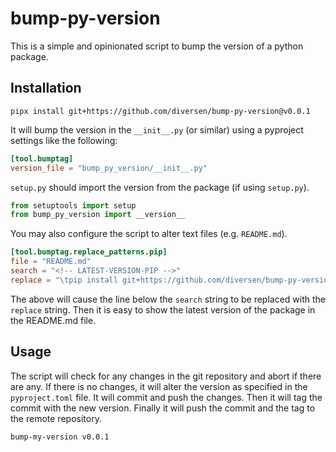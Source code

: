 # bump-py-version

This is a simple and opinionated script to bump the version of a python package.

## Installation

<!-- LATEST-VERSION-PIPX -->
    pipx install git+https://github.com/diversen/bump-py-version@v0.0.1

It will bump the version in the `__init__.py` (or similar) using 
a pyproject settings like the following:

```toml
[tool.bumptag]
version_file = "bump_py_version/__init__.py"
```

`setup.py` should import the version from the package (if using `setup.py`).

```python
from setuptools import setup
from bump_py_version import __version__
```

You may also configure the script to alter text files (e.g. `README.md`). 

```toml
[tool.bumptag.replace_patterns.pip]
file = "README.md"
search = "<!-- LATEST-VERSION-PIP -->"
replace = "\tpip install git+https://github.com/diversen/bump-py-version@{version}\n"
```

The above will cause the line below the `search` string to be replaced with the `replace` string.
Then it is easy to show the latest version of the package in the README.md file.

## Usage

The script will check for any changes in the git repository and abort if there are any.
If there is no changes, it will alter the version as specified in the `pyproject.toml` file.
It will commit and push the changes. Then it will tag the commit with the new version.
Finally it will push the commit and the tag to the remote repository.

```bash
bump-my-version v0.0.1
```
